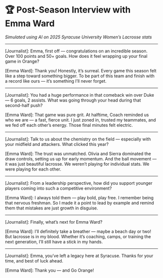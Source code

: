# 🏆 Post-Season Interview with Emma Ward
*Simulated using AI on 2025 Syracuse University Women’s Lacrosse stats*

---

[Journalist]: Emma, first off — congratulations on an incredible season. Over 100 points and 50+ goals. How does it feel wrapping up your final game in Orange?

[Emma Ward]: Thank you! Honestly, it’s surreal. Every game this season felt like a step toward something bigger. To be part of this team and finish with a record like ours — it’s something I’ll never forget.

---

[Journalist]: You had a huge performance in that comeback win over Duke — 6 goals, 2 assists. What was going through your head during that second-half push?

[Emma Ward]: That game was pure grit. At halftime, Coach reminded us who we are — a fast, fierce unit. I just zoned in, trusted my teammates, and we fed off each other’s energy. Those final minutes felt electric.

---

[Journalist]: Talk to us about the chemistry on the field — especially with your midfield and attackers. What clicked this year?

[Emma Ward]: The trust was unmatched. Olivia and Sierra dominated the draw controls, setting us up for early momentum. And the ball movement — it was just beautiful lacrosse. We weren’t playing for individual stats. We were playing for each other.

---

[Journalist]: From a leadership perspective, how did you support younger players coming into such a competitive environment?

[Emma Ward]: I always told them — play bold, play free. I remember being that nervous freshman. So I made it a point to lead by example and remind them that mistakes are just growth in disguise.

---

[Journalist]: Finally, what’s next for Emma Ward?

[Emma Ward]: I’ll definitely take a breather — maybe a beach day or two! But lacrosse is in my blood. Whether it’s coaching, camps, or training the next generation, I’ll still have a stick in my hands.

---

[Journalist]: Emma, you’ve left a legacy here at Syracuse. Thanks for your time, and best of luck ahead.

[Emma Ward]: Thank you — and Go Orange!
